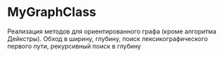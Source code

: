 # MyGraphClass
Реализация методов для ориентированного графа (кроме алгоритма Дейкстры). Обход в ширину, глубину, поиск лексикографического первого пути, рекурсивный поиск в глубину
